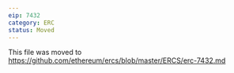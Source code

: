 ```yaml
---
eip: 7432
category: ERC
status: Moved
---
```


This file was moved to https://github.com/ethereum/ercs/blob/master/ERCS/erc-7432.md
